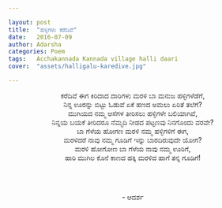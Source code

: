 ```yaml
---

layout: post
title:  "ಹಳ್ಳಿಗಳು ಕರೆದಿವೆ"
date:   2016-07-09
author: Adarsha
categories: Poem
tags:	Acchakannada Kannada village halli daari
cover:  "assets/halligalu-karedive.jpg"

---
```

<p align="center">ಕರೆದಿವೆ ಈಗ ಕಿರಿದಾದ ದಾರಿಗಳು ಮರಳಿ ಬಾ ಮನುಜ ಹಳ್ಳಿಗಳೆಡೆಗೆ,<br><!--more-->
ನಿನ್ನ ಊರನ್ನು ಬಿಟ್ಟು ಓಡುವೆ ಏಕೆ ಹಣದ ಅಮಲು ಏರಿತೆ ತಲೆಗೆ?<br>
ಮುಗಿಯದ ನಮ್ಮ ಆಸೆಗಳ ತೀರಿಸಲು ಹಳ್ಳಿಗಳೇ ಬಲಿಯಾಗಿವೆ,<br>
ನಿನ್ನಯ ಬಯಕೆ ತೀರಿದರೂ ನೆಮ್ಮದಿ ನೀಡದ ಪಟ್ಟಣವು ನಿನಗೊಂದು ವರವೇ?<br>
ಬಾ ಗೆಳೆಯ ಹೋಗಣ ಮರಳಿ ನಮ್ಮ ಹಳ್ಳಿಗಳಿಗೆ ಈಗ,<br>
ಮರಳಿದರೆ ನಾವು ನಮ್ಮ ಗೂಡಿಗೆ ಇನ್ನು ಬಾರದಿರುವುದೇ ಯೋಗ?<br>
ಮರಳಿ ಹೋಗೋಣ ಬಾ ಗೆಳೆಯ ನಾವು ನಮ್ಮ ಊರಿಗೆ,<br>
ಹಾರಿ ಮುಗಿಲ ಕೊನೆ ಕಾಣದ ಹಕ್ಕಿ ಮರಳಿದ ಹಾಗೆ ತನ್ನ ಗೂಡಿಗೆ!</p><br><br>

<p align="center">- ಆದರ್ಶ</p>
